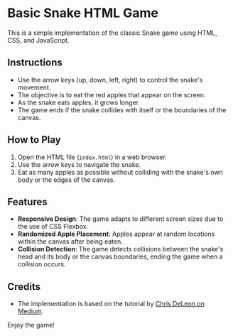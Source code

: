 # Basic Snake HTML Game

This is a simple implementation of the classic Snake game using HTML, CSS, and JavaScript.

## Instructions
- Use the arrow keys (up, down, left, right) to control the snake's movement.
- The objective is to eat the red apples that appear on the screen.
- As the snake eats apples, it grows longer.
- The game ends if the snake collides with itself or the boundaries of the canvas.

## How to Play
1. Open the HTML file (`index.html`) in a web browser.
2. Use the arrow keys to navigate the snake.
3. Eat as many apples as possible without colliding with the snake's own body or the edges of the canvas.

## Features
- **Responsive Design**: The game adapts to different screen sizes due to the use of CSS Flexbox.
- **Randomized Apple Placement**: Apples appear at random locations within the canvas after being eaten.
- **Collision Detection**: The game detects collisions between the snake's head and its body or the canvas boundaries, ending the game when a collision occurs.

## Credits
- The implementation is based on the tutorial by [Chris DeLeon on Medium](https://medium.com/@chrisdel101/creating-a-snake-game-with-html5-canvas-and-javascript-7632e5db2ef0).

Enjoy the game!
